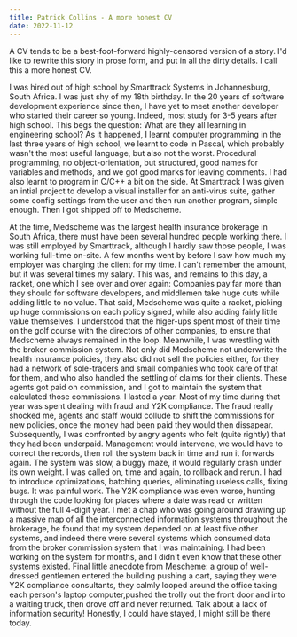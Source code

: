 ```yaml
---
title: Patrick Collins - A more honest CV
date: 2022-11-12
---
```


A CV tends to be a best-foot-forward highly-censored version of a story.  I'd like to rewrite this story in prose form, and put in all the dirty details.  I call this a more honest CV.

I was hired out of high school by Smarttrack Systems in Johannesburg, South Africa.  I was just shy of my 18th birthday.  In the 20 years of software development experience since then, I have yet to meet another developer who started their career so young.  Indeed, most study for 3-5 years after high school.  This begs the question: What are they all learning in engineering school?  As it happened, I learnt computer programming in the last three years of high school, we learnt to code in Pascal, which probably wasn't the most useful language, but also not the worst.  Procedural programming, no object-orientation, but structured, good names for variables and methods, and we got good marks for leaving comments.  I had also learnt to program in C/C++ a bit on the side.  At Smarttrack I was given an intial project to develop a visual installer for an anti-virus suite, gather some config settings from the user and then run another program, simple enough.  Then I got shipped off to Medscheme.

At the time, Medscheme was the largest health insurance brokerage in South Africa, there must have been several hundred people working there.  I was still employed by Smarttrack, although I hardly saw those people, I was working full-time on-site.  A few months went by before I saw how much my employer was charging the client for my time.  I can't remember the amount, but it was several times my salary.  This was, and remains to this day, a racket, one which I see over and over again: Companies pay far more than they should for software developers, and middlemen take huge cuts while adding little to no value.  That said, Medscheme was quite a racket, picking up huge commissions on each policy signed, while also adding fairly little value themselves.  I understood that the higer-ups spent most of their time on the golf course with the directors of other companies, to ensure that Medscheme always remained in the loop.  Meanwhile, I was wrestling with the broker commission system.  Not only did Medscheme not underwrite the health insurance policies, they also did not sell the policies either, for they had a network of sole-traders and small companies who took care of that for them, and who also handled the settling of claims for their clients.  These agents got paid on commission, and I got to maintain the system that calculated those commissions.  I lasted a year.  Most of my time during that year was spent dealing with fraud and Y2K compliance.  The fraud really shocked me, agents and staff would collude to shift the commissions for new policies, once the money had been paid they would then dissapear.  Subsequently, I was confronted by angry agents who felt (quite rightly) that they had been underpaid.  Management would intervene, we would have to correct the records, then roll the system back in time and run it forwards again.  The system was slow, a buggy maze, it would regularly crash under its own weight.  I was called on, time and again, to rollback and rerun.  I had to introduce optimizations, batching queries, eliminating useless calls, fixing bugs.  It was painful work.  The Y2K compliance was even worse, hunting through the code looking for places where a date was read or written without the full 4-digit year.  I met a chap who was going around drawing up a massive map of all the interconnected information systems throughout the brokerage, he found that my system depended on at least five other systems, and indeed there were several systems which consumed data from the broker commission system that I was maintaining.  I had been working on the system for months, and I didn't even know that these other systems existed.  Final little anecdote from Mescheme: a group of well-dressed gentlemen entered the building pushing a cart, saying they were Y2K compliance consultants, they calmly looped around the office taking each person's laptop computer,pushed the trolly out the front door and into a waiting truck, then drove off and never returned.  Talk about a lack of information security!  Honestly, I could have stayed, I might still be there today.